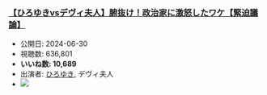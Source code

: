 ### [【ひろゆきvsデヴィ夫人】腑抜け！政治家に激怒したワケ【緊迫議論】](https://www.youtube.com/watch?v=HdeI6hcv7JA)
-   公開日: 2024-06-30
-   視聴数: 636,801
-   **いいね数: 10,689**
-   出演者: [ひろゆき](/rehacq_fan/people/ひろゆき "wikilink"), デヴィ夫人
- [![](https://img.youtube.com/vi/HdeI6hcv7JA/hqdefault.jpg)](https://www.youtube.com/watch?v=HdeI6hcv7JA)
